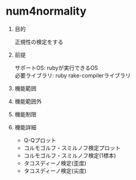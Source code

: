 num4normality
================
1. 目的

    正規性の検定をする

1. 前提

   サポートOS: rubyが実行できるOS  
   必要ライブラリ:  ruby rake-compilerライブラリ  

1. 機能範囲

1. 機能範囲外

1. 機能制限

1. 機能詳細
    * Q-Qプロット
    * コルモゴルフ・スミルノフ検定プロット
    * コルモゴルフ・スミルノフ検定(1標本)
    * タコスディーノ検定(歪度)
    * タコスディーノ検定(尖度)

